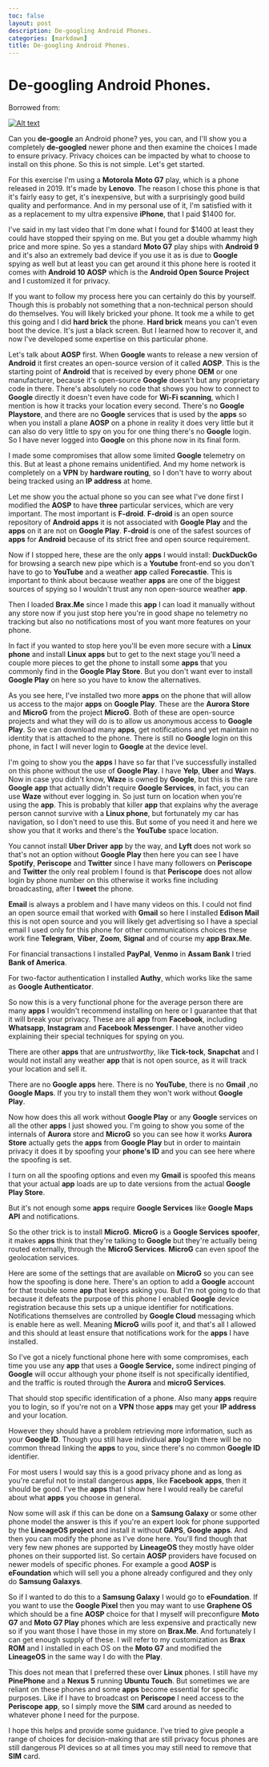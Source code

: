 ```yaml
---
toc: false
layout: post
description: De-googling Android Phones.
categories: [markdown]
title: De-googling Android Phones.
---
```

# De-googling Android Phones.

Borrowed from:

[![Alt text](https://img.youtube.com/vi/UXLo15l2i4c/0.jpg)](https://www.youtube.com/watch?v=UXLo15l2i4c)


Can you **de-google** an Android phone?  yes, you can,  and I'll show you a completely **de-googled** newer phone and then examine the choices I made to ensure privacy. Privacy choices can be impacted by what
to choose to install on this phone. So this is not simple. Let's get started.

For this exercise I'm using a **Motorola** **Moto G7** play, which is a phone released in 2019. It's made by **Lenovo**. The reason I chose this phone is that it's fairly easy to get, it's inexpensive, but with a surprisingly good build quality and performance. And in my personal use of it, I'm satisfied with it as a replacement to my ultra expensive **iPhone**, that I paid $1400 for.

I've said in my last video that I'm done what I found for $1400 at least they could have stopped their spying on me. But you get a double whammy high price and more spine. So yes a standard **Moto G7** play ships with **Android 9** and it's also an extremely bad device if you use it as is due to **Google** spying as well but at least you can get around it this phone here is rooted it comes with **Android 10** **AOSP** which is the **Android Open Source Project** and I customized it for privacy. 

If you want to follow my process here you can certainly do this by yourself. Though this is probably not something that a non-technical person should do themselves. You will likely bricked your phone. It took me a while to get this going and I did **hard brick** the phone. **Hard brick** means you can't even boot the device. It's just a black screen. But I learned how to recover it, and now I've developed some expertise on this particular phone.

Let's talk about **AOSP** first. When **Google** wants to release a new version of **Android** it first creates an open-source version of it called **AOSP**. This is the starting point of **Android** that is received by every phone **OEM** or one manufacturer, because it's open-source **Google** doesn't but any proprietary code in there. There's absolutely no code that shows you how to connect to **Google** directly it doesn't even have code for **Wi-Fi scanning**,  which I mention is how it tracks your location every second. There's no **Google Playstore**, and there are no **Google** services that is used by the **apps** so when you install a plane **AOSP** on a phone in reality it does very little but it can also do very little to spy on you for one thing there's no **Google** login. So I have never logged into **Google** on this phone now in its final form.

I made some compromises that allow some limited **Google** telemetry on this. But at least a phone remains unidentified. And my home network is completely on a **VPN** by **hardware routing**, so I don't have to worry about being tracked using an **IP address** at home.

Let me show you the actual phone so you can see what I've done first I modified the **AOSP** to have **three** particular services, which are very important. The most important is **F-droid**. **F-droid** is an open source repository of **Android apps** it is not associated with **Google Play** and the **apps** on it are not on **Google Play**. **F-droid** is one of the safest sources of **apps** for **Android** because of its strict free and open source requirement. 

Now if I stopped here, these are the only **apps** I would install: **DuckDuckGo** for browsing a search new pipe which is a **Youtube** front-end so you don't have to go to **YouTube** and a weather **app** called **Forecastie**. This is important to think about because weather **apps** are one of the biggest sources of spying so I wouldn't trust any non open-source weather **app**. 

Then I loaded **Brax.Me** since I made this **app** I can load it manually without any store now if you just stop here you're in good shape no telemetry no tracking but also no notifications most of you want more features on your phone. 

In fact if you wanted to stop here you'll be even more secure with a **Linux phone** and install **Linux** **apps** but to get to the next stage you'll need a couple more pieces to get the phone to install some **apps** that you commonly find in the **Google Play Store**. But you don't want ever to install **Google Play** on here so you have to know the alternatives.

As you see here, I've installed two more **apps** on the phone that will allow us access to the major **apps** on **Google Play**. These are the **Aurora Store** and **MicroG** from the project **MicroG**. Both of these are open-source projects and what they will do is to allow us anonymous access to **Google Play**. So we can download many **apps**, get notifications and yet maintain no identity that is attached to the phone. There is still no **Google** login on this phone, in fact I will never login to **Google** at the device level.

I'm going to show you the **apps** I have so far that I've successfully installed on this phone without the use of **Google Play**. I have **Yelp**, **Uber** and **Ways**. Now in case you didn't know, **Waze** is owned by **Google**, but this is the rare **Google** **app** that actually didn't require **Google Services**, in fact, you can use **Waze** without ever logging in. So just turn on location when you're using the **app**. This is probably that killer **app** that explains why the average person cannot survive with a **Linux phone**, but fortunately my car has navigation, so I don't need to use this. But some of you need it and here we show you that it works and there's the **YouTube** space location. 

You cannot install **Uber Driver** **app** by the way, and **Lyft** does not work so that's not an option without **Google Play** then here you can see I have **Spotify**, **Periscope** and **Twitter** since I have many followers on **Periscope** and **Twitter** the only real problem I found is that **Periscope** does not allow login by phone number on this otherwise it works fine including broadcasting, after I **tweet** the phone.

**Email** is always a problem and I have many videos on this. I could not find an open source email that worked with **Gmail** so here I installed **Edison Mail** this is not open source and you will likely get advertising so I have a special email I used only for this phone for other communications choices these work fine **Telegram**, **Viber**, **Zoom**, **Signal** and of course my **app Brax.Me**.  

For financial transactions I installed **PayPal**, **Venmo** in **Assam Bank** I tried **Bank of America**.

For two-factor authentication I installed **Authy**, which works like the same as **Google Authenticator**.

So now this is a very functional phone for the average person there are many **apps** I wouldn't recommend installing on here or I guarantee that that it will break your privacy. These are all **app** from **Facebook**,  including **Whatsapp**, **Instagram** and **Facebook Messenger**. I have another video explaining their special techniques for spying on you. 

There are other **apps** that are *untrustworthy*, like **Tick-tock**, **Snapchat** and I would not install any weather **app** that is not open source, as it will track your location and sell it. 

There are no **Google** **apps** here. There is no **YouTube**, there is no **Gmail** ,no **Google Maps**. If you try to install them they won't work without **Google Play**. 

Now how does this all work without **Google Play** or any **Google** services on all the other **apps** I just showed you. I'm going to show you some of the internals of **Aurora** store and **MicroG** so you can see how it works **Aurora Store** actually gets the **apps** from **Google Play** but in order to maintain privacy it does it by spoofing your **phone's ID** and you can see here where the spoofing is set. 

I turn on all the spoofing options and even my **Gmail** is spoofed this means that your actual **app** loads are up to date versions from the actual **Google Play Store**.

But it's not enough some **apps** require **Google Services** like **Google Maps API** and notifications.

So the other trick is to install **MicroG**. **MicroG** is a **Google Services** **spoofer**, it makes **apps** think that they're talking to **Google** but they're actually being routed externally, through the **MicroG Services**. **MicroG** can even spoof the geolocation services. 

Here are some of the settings that are available on **MicroG** so you can see how the spoofing is done here. There's an option to add a **Google** account for that trouble some **app** that keeps asking you. But I'm not going to do that because it defeats the purpose of this phone I enabled **Google** device registration because this sets up a unique identifier for notifications. Notifications themselves are controlled by **Google Cloud** messaging which is enable here as well. Meaning **MicroG** wills poof it, and that's all I allowed and this should at least ensure that notifications work for the **apps** I have installed.

So I've got a nicely functional phone here with some compromises, each time you use any **app** that uses a **Google Service,** some indirect pinging of **Google** will occur although your phone itself is not specifically identified, and the traffic is routed through the **Aurora** and **microG Services**. 

That should stop specific identification of a phone. Also many **apps** require you to login, so if you're not on a **VPN** those **apps** may get your **IP address** and your location. 

However they should have a problem retrieving more information, such as your **Google ID**. Though you still have individual **app** login there will be no common thread linking the **apps** to you, since there's no common **Google ID** identifier.

For most users I would say this is a good privacy phone and as long as you're careful not to install dangerous **apps**, like **Facebook** **apps**, then it should be good. I've the **apps** that I show here I would really be careful about what **apps** you choose in general. 

Now some will ask if this can be done on a **Samsung Galaxy** or some other phone model the answer is this if you're an expert look for phone supported by the **LineageOS project** and install it without **GAPS**, **Google** **apps**. And then you can modify the phone as I've done here. You'll find though that very few new phones are supported by **LineageOS** they mostly have older phones on their supported list. So certain **AOSP** providers have focused on newer models of specific phones. For example a good **AOSP** is **eFoundation** which will sell you a phone already configured and they only do **Samsung Galaxys**.

So if I wanted to do this to a **Samsung Galaxy** I would go to **eFoundation**. If you want to use the **Google Pixel** then you may want to use **Graphene OS** which should be a fine **AOSP** choice for that I myself will preconfigure **Moto G7** and **Moto G7 Play** phones which are less expensive and practically new so if you want those I have those in my store on **Brax.Me**. And fortunately I can get enough supply of these. I will refer to my customization as **Brax ROM** and I installed in each OS on the **Moto G7** and modified the **LineageOS** in the same way I do with the **Play**.

This does not mean that I preferred these over **Linux** phones. I still have my **PinePhone** and a **Nexus 5** running **Ubuntu Touch**. But sometimes we are reliant on these phones and some **apps** become essential for specific purposes. Like if I have to broadcast on **Periscope** I need access to the **Periscope** **app**, so I simply move the **SIM** card around as needed to whatever phone I need for the purpose.

I hope this helps and provide some guidance. I've tried to give people a range of choices for decision-making that are still privacy focus phones are still dangerous PI devices so at all times you may still need to remove that **SIM** card.


<script src="https://utteranc.es/client.js"
        repo="op07n/fastpages"
        issue-term="pathname"
        theme="github-light"
        crossorigin="anonymous"
        async>
</script>
